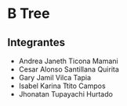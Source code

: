 # B Tree

## Integrantes

- Andrea Janeth Ticona Mamani
- Cesar Alonso Santillana Quirita
- Gary Jamil Vilca Tapia
- Isabel Karina Ttito Campos
- Jhonatan Tupayachi Hurtado
